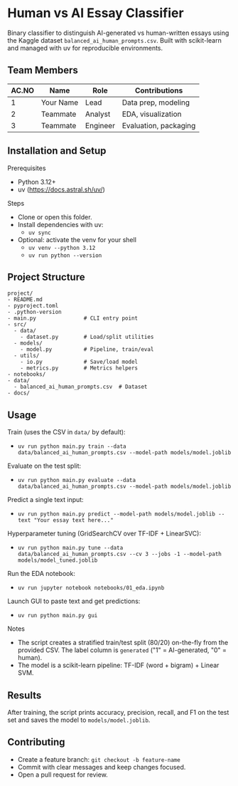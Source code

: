 # Human vs AI Essay Classifier

Binary classifier to distinguish AI-generated vs human-written essays using the Kaggle dataset `balanced_ai_human_prompts.csv`. Built with scikit-learn and managed with uv for reproducible environments.

## Team Members

| AC.NO | Name | Role | Contributions |
|----|------|------|---------------|
| 1 | Your Name | Lead | Data prep, modeling |
| 2 | Teammate | Analyst | EDA, visualization |
| 3 | Teammate | Engineer | Evaluation, packaging |

## Installation and Setup

Prerequisites
- Python 3.12+
- uv (https://docs.astral.sh/uv/)

Steps
- Clone or open this folder.
- Install dependencies with uv:
  - `uv sync`
- Optional: activate the venv for your shell
  - `uv venv --python 3.12`
  - `uv run python --version`

## Project Structure

```
project/
- README.md
- pyproject.toml
- .python-version
- main.py               # CLI entry point
- src/
  - data/
    - dataset.py        # Load/split utilities
  - models/
    - model.py          # Pipeline, train/eval
  - utils/
    - io.py             # Save/load model
    - metrics.py        # Metrics helpers
- notebooks/
- data/
  - balanced_ai_human_prompts.csv  # Dataset
- docs/
```

## Usage

Train (uses the CSV in `data/` by default):
- `uv run python main.py train --data data/balanced_ai_human_prompts.csv --model-path models/model.joblib`

Evaluate on the test split:
- `uv run python main.py evaluate --data data/balanced_ai_human_prompts.csv --model-path models/model.joblib`

Predict a single text input:
- `uv run python main.py predict --model-path models/model.joblib --text "Your essay text here..."`

Hyperparameter tuning (GridSearchCV over TF-IDF + LinearSVC):
- `uv run python main.py tune --data data/balanced_ai_human_prompts.csv --cv 3 --jobs -1 --model-path models/model_tuned.joblib`

Run the EDA notebook:
- `uv run jupyter notebook notebooks/01_eda.ipynb`

Launch GUI to paste text and get predictions:
- `uv run python main.py gui`

Notes
- The script creates a stratified train/test split (80/20) on-the-fly from the provided CSV. The label column is `generated` ("1" = AI-generated, "0" = human).
- The model is a scikit-learn pipeline: TF-IDF (word + bigram) + Linear SVM.

## Results

After training, the script prints accuracy, precision, recall, and F1 on the test set and saves the model to `models/model.joblib`.

## Contributing

- Create a feature branch: `git checkout -b feature-name`
- Commit with clear messages and keep changes focused.
- Open a pull request for review.
